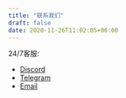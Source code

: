 ```yaml
---
title: "联系我们"
draft: false
date: 2020-11-26T11:02:05+06:00
---
```


24/7客服:

- [Discord](https://discord.gg/B4xzATxQHC)
- [Telegram](https://t.me/bonfidacn)
- [Email](mailto:contact@bonfida.com)
